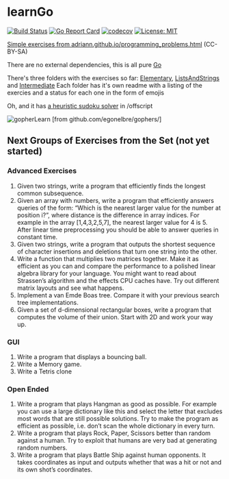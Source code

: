# learnGo
[![Build Status](https://app.travis-ci.com/samiam2013/learnGo.svg?branch=master)](https://app.travis-ci.com/samiam2013/learnGo) [![Go Report Card](https://goreportcard.com/badge/github.com/samiam2013/learnGo)](https://goreportcard.com/report/github.com/samiam2013/learnGo) [![codecov](https://codecov.io/gh/samiam2013/learnGo/branch/master/graph/badge.svg?token=IP08B0OHKW)](https://codecov.io/gh/samiam2013/learnGo) [![License: MIT](https://img.shields.io/badge/License-MIT-yellow.svg)](https://opensource.org/licenses/MIT)

[Simple exercises from adriann.github.io/programming_problems.html](https://adriann.github.io/programming_problems.html) (CC-BY-SA)

There are no external dependencies, this is all pure [Go](https://www.golang.org)

There's three folders with the exercises so far: [Elementary](elementary/README.md), [ListsAndStrings](listsandstrings/README.md) and [Intermediate](intermediate/README.md) Each folder has it's own readme with a listing of the exercies and a status for each one in the form of emojis

Oh, and it has [a heuristic sudoku solver](offscript/sudoku.go) in /offscript

![gopherLearn](https://raw.githubusercontent.com/egonelbre/gophers/master/vector/fairy-tale/witch-learning.svg)
[from github.com/egonelbre/gophers/]

## Next Groups of Exercises from the Set (not yet started)
### Advanced Exercises

1. Given two strings, write a program that efficiently finds the longest common subsequence.
2. Given an array with numbers, write a program that efficiently answers queries of the form: “Which is the nearest larger value for the number at position i?”, where distance is the difference in array indices. For example in the array [1,4,3,2,5,7], the nearest larger value for 4 is 5. After linear time preprocessing you should be able to answer queries in constant time.
3. Given two strings, write a program that outputs the shortest sequence of character insertions and deletions that turn one string into the other.
4. Write a function that multiplies two matrices together. Make it as efficient as you can and compare the performance to a polished linear algebra library for your language. You might want to read about Strassen’s algorithm and the effects CPU caches have. Try out different matrix layouts and see what happens.
5. Implement a van Emde Boas tree. Compare it with your previous search tree implementations.
6. Given a set of d-dimensional rectangular boxes, write a program that computes the volume of their union. Start with 2D and work your way up.

### GUI

1. Write a program that displays a bouncing ball.
2. Write a Memory game.
3. Write a Tetris clone

### Open Ended

1. Write a program that plays Hangman as good as possible. For example you can use a large dictionary like this and select the letter that excludes most words that are still possible solutions. Try to make the program as efficient as possible, i.e. don’t scan the whole dictionary in every turn.
2. Write a program that plays Rock, Paper, Scissors better than random against a human. Try to exploit that humans are very bad at generating random numbers.
3. Write a program that plays Battle Ship against human opponents. It takes coordinates as input and outputs whether that was a hit or not and its own shot’s coordinates.